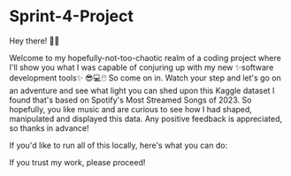 # Sprint-4-Project

Hey there! 👋🙂

Welcome to my hopefully-not-too-chaotic realm of a coding project where I'll show you what I was capable of conjuring up with my new ✨software development tools✨ 😎💻🖱️ So come on in. Watch your step and let's go on an adventure and see what light you can shed upon this Kaggle dataset I found that's based on Spotify's Most Streamed Songs of 2023. So hopefully, you like music and are curious to see how I had shaped, manipulated and displayed this data. Any positive feedback is appreciated, so thanks in advance!


If you'd like to run all of this locally, here's what you can do:


If you trust my work, please proceed!

